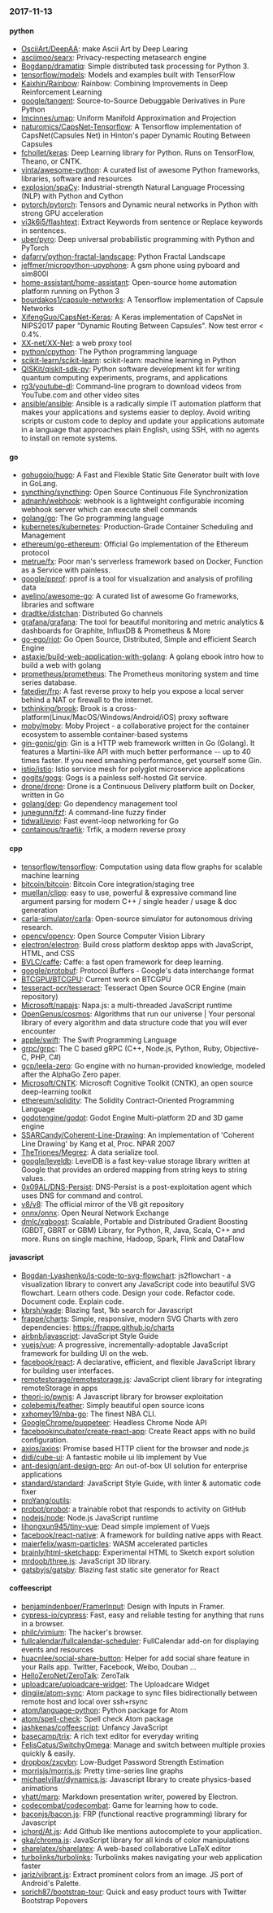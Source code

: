 ### 2017-11-13

#### python
* [OsciiArt/DeepAA](https://github.com/OsciiArt/DeepAA): make Ascii Art by Deep Learing
* [asciimoo/searx](https://github.com/asciimoo/searx): Privacy-respecting metasearch engine
* [Bogdanp/dramatiq](https://github.com/Bogdanp/dramatiq): Simple distributed task processing for Python 3.
* [tensorflow/models](https://github.com/tensorflow/models): Models and examples built with TensorFlow
* [Kaixhin/Rainbow](https://github.com/Kaixhin/Rainbow): Rainbow: Combining Improvements in Deep Reinforcement Learning
* [google/tangent](https://github.com/google/tangent): Source-to-Source Debuggable Derivatives in Pure Python
* [lmcinnes/umap](https://github.com/lmcinnes/umap): Uniform Manifold Approximation and Projection
* [naturomics/CapsNet-Tensorflow](https://github.com/naturomics/CapsNet-Tensorflow): A Tensorflow implementation of CapsNet(Capsules Net) in Hinton's paper Dynamic Routing Between Capsules
* [fchollet/keras](https://github.com/fchollet/keras): Deep Learning library for Python. Runs on TensorFlow, Theano, or CNTK.
* [vinta/awesome-python](https://github.com/vinta/awesome-python): A curated list of awesome Python frameworks, libraries, software and resources
* [explosion/spaCy](https://github.com/explosion/spaCy):  Industrial-strength Natural Language Processing (NLP) with Python and Cython
* [pytorch/pytorch](https://github.com/pytorch/pytorch): Tensors and Dynamic neural networks in Python with strong GPU acceleration
* [vi3k6i5/flashtext](https://github.com/vi3k6i5/flashtext): Extract Keywords from sentence or Replace keywords in sentences.
* [uber/pyro](https://github.com/uber/pyro): Deep universal probabilistic programming with Python and PyTorch
* [dafarry/python-fractal-landscape](https://github.com/dafarry/python-fractal-landscape): Python Fractal Landscape
* [jeffmer/micropython-upyphone](https://github.com/jeffmer/micropython-upyphone): A gsm phone using pyboard and sim800l
* [home-assistant/home-assistant](https://github.com/home-assistant/home-assistant):  Open-source home automation platform running on Python 3
* [bourdakos1/capsule-networks](https://github.com/bourdakos1/capsule-networks): A Tensorflow implementation of Capsule Networks
* [XifengGuo/CapsNet-Keras](https://github.com/XifengGuo/CapsNet-Keras): A Keras implementation of CapsNet in NIPS2017 paper "Dynamic Routing Between Capsules". Now test error < 0.4%.
* [XX-net/XX-Net](https://github.com/XX-net/XX-Net): a web proxy tool
* [python/cpython](https://github.com/python/cpython): The Python programming language
* [scikit-learn/scikit-learn](https://github.com/scikit-learn/scikit-learn): scikit-learn: machine learning in Python
* [QISKit/qiskit-sdk-py](https://github.com/QISKit/qiskit-sdk-py): Python software development kit for writing quantum computing experiments, programs, and applications
* [rg3/youtube-dl](https://github.com/rg3/youtube-dl): Command-line program to download videos from YouTube.com and other video sites
* [ansible/ansible](https://github.com/ansible/ansible): Ansible is a radically simple IT automation platform that makes your applications and systems easier to deploy. Avoid writing scripts or custom code to deploy and update your applications automate in a language that approaches plain English, using SSH, with no agents to install on remote systems.

#### go
* [gohugoio/hugo](https://github.com/gohugoio/hugo): A Fast and Flexible Static Site Generator built with love in GoLang.
* [syncthing/syncthing](https://github.com/syncthing/syncthing): Open Source Continuous File Synchronization
* [adnanh/webhook](https://github.com/adnanh/webhook): webhook is a lightweight configurable incoming webhook server which can execute shell commands
* [golang/go](https://github.com/golang/go): The Go programming language
* [kubernetes/kubernetes](https://github.com/kubernetes/kubernetes): Production-Grade Container Scheduling and Management
* [ethereum/go-ethereum](https://github.com/ethereum/go-ethereum): Official Go implementation of the Ethereum protocol
* [metrue/fx](https://github.com/metrue/fx): Poor man's serverless framework based on Docker, Function as a Service with painless.
* [google/pprof](https://github.com/google/pprof): pprof is a tool for visualization and analysis of profiling data
* [avelino/awesome-go](https://github.com/avelino/awesome-go): A curated list of awesome Go frameworks, libraries and software
* [dradtke/distchan](https://github.com/dradtke/distchan): Distributed Go channels
* [grafana/grafana](https://github.com/grafana/grafana): The tool for beautiful monitoring and metric analytics & dashboards for Graphite, InfluxDB & Prometheus & More
* [go-ego/riot](https://github.com/go-ego/riot): Go Open Source, Distributed, Simple and efficient Search Engine
* [astaxie/build-web-application-with-golang](https://github.com/astaxie/build-web-application-with-golang): A golang ebook intro how to build a web with golang
* [prometheus/prometheus](https://github.com/prometheus/prometheus): The Prometheus monitoring system and time series database.
* [fatedier/frp](https://github.com/fatedier/frp): A fast reverse proxy to help you expose a local server behind a NAT or firewall to the internet.
* [txthinking/brook](https://github.com/txthinking/brook): Brook is a cross-platform(Linux/MacOS/Windows/Android/iOS) proxy software
* [moby/moby](https://github.com/moby/moby): Moby Project - a collaborative project for the container ecosystem to assemble container-based systems
* [gin-gonic/gin](https://github.com/gin-gonic/gin): Gin is a HTTP web framework written in Go (Golang). It features a Martini-like API with much better performance -- up to 40 times faster. If you need smashing performance, get yourself some Gin.
* [istio/istio](https://github.com/istio/istio): Istio service mesh for polyglot microservice applications
* [gogits/gogs](https://github.com/gogits/gogs): Gogs is a painless self-hosted Git service.
* [drone/drone](https://github.com/drone/drone): Drone is a Continuous Delivery platform built on Docker, written in Go
* [golang/dep](https://github.com/golang/dep): Go dependency management tool
* [junegunn/fzf](https://github.com/junegunn/fzf):  A command-line fuzzy finder
* [tidwall/evio](https://github.com/tidwall/evio): Fast event-loop networking for Go
* [containous/traefik](https://github.com/containous/traefik): Trfik, a modern reverse proxy

#### cpp
* [tensorflow/tensorflow](https://github.com/tensorflow/tensorflow): Computation using data flow graphs for scalable machine learning
* [bitcoin/bitcoin](https://github.com/bitcoin/bitcoin): Bitcoin Core integration/staging tree
* [muellan/clipp](https://github.com/muellan/clipp): easy to use, powerful & expressive command line argument parsing for modern C++ / single header / usage & doc generation
* [carla-simulator/carla](https://github.com/carla-simulator/carla): Open-source simulator for autonomous driving research.
* [opencv/opencv](https://github.com/opencv/opencv): Open Source Computer Vision Library
* [electron/electron](https://github.com/electron/electron): Build cross platform desktop apps with JavaScript, HTML, and CSS
* [BVLC/caffe](https://github.com/BVLC/caffe): Caffe: a fast open framework for deep learning.
* [google/protobuf](https://github.com/google/protobuf): Protocol Buffers - Google's data interchange format
* [BTCGPU/BTCGPU](https://github.com/BTCGPU/BTCGPU): Current work on BTCGPU
* [tesseract-ocr/tesseract](https://github.com/tesseract-ocr/tesseract): Tesseract Open Source OCR Engine (main repository)
* [Microsoft/napajs](https://github.com/Microsoft/napajs): Napa.js: a multi-threaded JavaScript runtime
* [OpenGenus/cosmos](https://github.com/OpenGenus/cosmos): Algorithms that run our universe | Your personal library of every algorithm and data structure code that you will ever encounter
* [apple/swift](https://github.com/apple/swift): The Swift Programming Language
* [grpc/grpc](https://github.com/grpc/grpc): The C based gRPC (C++, Node.js, Python, Ruby, Objective-C, PHP, C#)
* [gcp/leela-zero](https://github.com/gcp/leela-zero): Go engine with no human-provided knowledge, modeled after the AlphaGo Zero paper.
* [Microsoft/CNTK](https://github.com/Microsoft/CNTK): Microsoft Cognitive Toolkit (CNTK), an open source deep-learning toolkit
* [ethereum/solidity](https://github.com/ethereum/solidity): The Solidity Contract-Oriented Programming Language
* [godotengine/godot](https://github.com/godotengine/godot): Godot Engine  Multi-platform 2D and 3D game engine
* [SSARCandy/Coherent-Line-Drawing](https://github.com/SSARCandy/Coherent-Line-Drawing): An implementation of 'Coherent Line Drawing' by Kang et al, Proc. NPAR 2007
* [TheTriones/Megrez](https://github.com/TheTriones/Megrez): A data serialize tool.
* [google/leveldb](https://github.com/google/leveldb): LevelDB is a fast key-value storage library written at Google that provides an ordered mapping from string keys to string values.
* [0x09AL/DNS-Persist](https://github.com/0x09AL/DNS-Persist): DNS-Persist is a post-exploitation agent which uses DNS for command and control.
* [v8/v8](https://github.com/v8/v8): The official mirror of the V8 git repository
* [onnx/onnx](https://github.com/onnx/onnx): Open Neural Network Exchange
* [dmlc/xgboost](https://github.com/dmlc/xgboost): Scalable, Portable and Distributed Gradient Boosting (GBDT, GBRT or GBM) Library, for Python, R, Java, Scala, C++ and more. Runs on single machine, Hadoop, Spark, Flink and DataFlow

#### javascript
* [Bogdan-Lyashenko/js-code-to-svg-flowchart](https://github.com/Bogdan-Lyashenko/js-code-to-svg-flowchart): js2flowchart - a visualization library to convert any JavaScript code into beautiful SVG flowchart. Learn others code. Design your code. Refactor code. Document code. Explain code.
* [kbrsh/wade](https://github.com/kbrsh/wade):  Blazing fast, 1kb search for Javascript
* [frappe/charts](https://github.com/frappe/charts): Simple, responsive, modern SVG Charts with zero dependencies: https://frappe.github.io/charts
* [airbnb/javascript](https://github.com/airbnb/javascript): JavaScript Style Guide
* [vuejs/vue](https://github.com/vuejs/vue): A progressive, incrementally-adoptable JavaScript framework for building UI on the web.
* [facebook/react](https://github.com/facebook/react): A declarative, efficient, and flexible JavaScript library for building user interfaces.
* [remotestorage/remotestorage.js](https://github.com/remotestorage/remotestorage.js):  JavaScript client library for integrating remoteStorage in apps
* [theori-io/pwnjs](https://github.com/theori-io/pwnjs): A Javascript library for browser exploitation
* [colebemis/feather](https://github.com/colebemis/feather): Simply beautiful open source icons
* [xxhomey19/nba-go](https://github.com/xxhomey19/nba-go):   The finest NBA CLI.
* [GoogleChrome/puppeteer](https://github.com/GoogleChrome/puppeteer): Headless Chrome Node API
* [facebookincubator/create-react-app](https://github.com/facebookincubator/create-react-app): Create React apps with no build configuration.
* [axios/axios](https://github.com/axios/axios): Promise based HTTP client for the browser and node.js
* [didi/cube-ui](https://github.com/didi/cube-ui): A fantastic mobile ui lib implement by Vue
* [ant-design/ant-design-pro](https://github.com/ant-design/ant-design-pro):  An out-of-box UI solution for enterprise applications
* [standard/standard](https://github.com/standard/standard):  JavaScript Style Guide, with linter & automatic code fixer
* [proYang/outils](https://github.com/proYang/outils): 
* [probot/probot](https://github.com/probot/probot): a trainable robot that responds to activity on GitHub
* [nodejs/node](https://github.com/nodejs/node): Node.js JavaScript runtime 
* [lihongxun945/tiny-vue](https://github.com/lihongxun945/tiny-vue): Dead simple implement of Vuejs
* [facebook/react-native](https://github.com/facebook/react-native): A framework for building native apps with React.
* [maierfelix/wasm-particles](https://github.com/maierfelix/wasm-particles): WASM accelerated particles
* [brainly/html-sketchapp](https://github.com/brainly/html-sketchapp): Experimental HTML to Sketch export solution
* [mrdoob/three.js](https://github.com/mrdoob/three.js): JavaScript 3D library.
* [gatsbyjs/gatsby](https://github.com/gatsbyjs/gatsby):  Blazing fast static site generator for React

#### coffeescript
* [benjamindenboer/FramerInput](https://github.com/benjamindenboer/FramerInput): Design with Inputs in Framer.
* [cypress-io/cypress](https://github.com/cypress-io/cypress): Fast, easy and reliable testing for anything that runs in a browser.
* [philc/vimium](https://github.com/philc/vimium): The hacker's browser.
* [fullcalendar/fullcalendar-scheduler](https://github.com/fullcalendar/fullcalendar-scheduler): FullCalendar add-on for displaying events and resources
* [huacnlee/social-share-button](https://github.com/huacnlee/social-share-button): Helper for add social share feature in your Rails app. Twitter, Facebook, Weibo, Douban ...
* [HelloZeroNet/ZeroTalk](https://github.com/HelloZeroNet/ZeroTalk): ZeroTalk
* [uploadcare/uploadcare-widget](https://github.com/uploadcare/uploadcare-widget): The Uploadcare Widget
* [dingjie/atom-sync](https://github.com/dingjie/atom-sync): Atom package to sync files bidirectionally between remote host and local over ssh+rsync
* [atom/language-python](https://github.com/atom/language-python): Python package for Atom
* [atom/spell-check](https://github.com/atom/spell-check): Spell check Atom package
* [jashkenas/coffeescript](https://github.com/jashkenas/coffeescript): Unfancy JavaScript
* [basecamp/trix](https://github.com/basecamp/trix): A rich text editor for everyday writing
* [FelisCatus/SwitchyOmega](https://github.com/FelisCatus/SwitchyOmega): Manage and switch between multiple proxies quickly & easily.
* [dropbox/zxcvbn](https://github.com/dropbox/zxcvbn): Low-Budget Password Strength Estimation
* [morrisjs/morris.js](https://github.com/morrisjs/morris.js): Pretty time-series line graphs
* [michaelvillar/dynamics.js](https://github.com/michaelvillar/dynamics.js): Javascript library to create physics-based animations
* [yhatt/marp](https://github.com/yhatt/marp): Markdown presentation writer, powered by Electron.
* [codecombat/codecombat](https://github.com/codecombat/codecombat): Game for learning how to code.
* [baconjs/bacon.js](https://github.com/baconjs/bacon.js): FRP (functional reactive programming) library for Javascript
* [ichord/At.js](https://github.com/ichord/At.js): Add Github like mentions autocomplete to your application.
* [gka/chroma.js](https://github.com/gka/chroma.js): JavaScript library for all kinds of color manipulations
* [sharelatex/sharelatex](https://github.com/sharelatex/sharelatex): A web-based collaborative LaTeX editor
* [turbolinks/turbolinks](https://github.com/turbolinks/turbolinks): Turbolinks makes navigating your web application faster
* [jariz/vibrant.js](https://github.com/jariz/vibrant.js): Extract prominent colors from an image. JS port of Android's Palette.
* [sorich87/bootstrap-tour](https://github.com/sorich87/bootstrap-tour): Quick and easy product tours with Twitter Bootstrap Popovers
